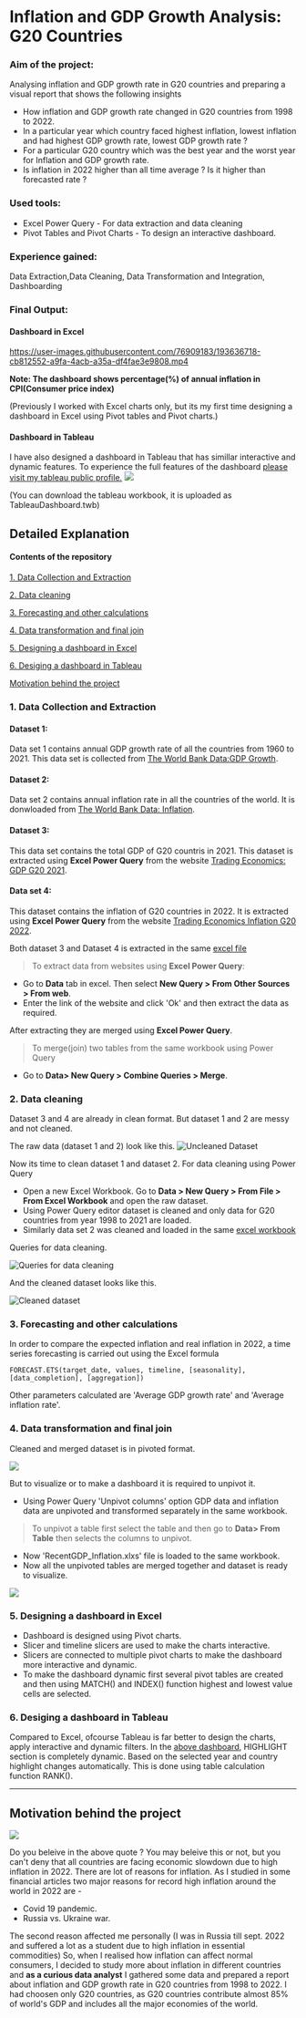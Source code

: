 # Inflation and GDP Growth Analysis: G20 Countries
### Aim of the project:
Analysing inflation and GDP growth rate in G20 countries and preparing a visual report that shows the following insights
- How inflation and GDP growth rate changed in G20 countries from 1998 to 2022.
- In a particular year which country faced highest inflation, lowest inflation and had highest GDP growth rate, lowest GDP growth rate ?
- For a particular G20 country which was the best year and the worst year for Inflation and GDP growth rate.
- Is inflation in 2022 higher than all time average ? Is it higher than forecasted rate ? 

### Used tools:
- Excel Power Query - For data extraction and data cleaning
- Pivot Tables and Pivot Charts - To design an interactive dashboard.

### Experience gained:
Data Extraction,Data Cleaning, Data Transformation and Integration, Dashboarding

### Final Output:

#### Dashboard in Excel

https://user-images.githubusercontent.com/76909183/193636718-cb812552-a9fa-4acb-a35a-df4fae3e9808.mp4

**Note: The dashboard shows percentage(%) of annual inflation in CPI(Consumer price index)**

(Previously I worked with Excel charts only, but its my first time designing a dashboard in Excel using Pivot tables and Pivot charts.)


#### Dashboard in Tableau
I have also designed a dashboard in Tableau that has simillar interactive and dynamic features. To experience the full features of the dashboard [please visit my tableau public profile.](https://public.tableau.com/app/profile/shahrukh.sultan/viz/InflationandGDPGrowthAnalysis/Dashboard1)
![](extraimagefiles/DashboardInTableau.png)

(You can download the tableau workbook, it is uploaded as TableauDashboard.twb)

## Detailed Explanation
#### Contents of the repository
[1. Data Collection and Extraction](#1-data-collection-and-extraction)

[2. Data cleaning](#2-data-cleaning)

[3. Forecasting and other calculations](#3-forecasting-and-other-calculations)

[4. Data transformation and final join](#4-data-transformation-and-final-join)

[5. Designing a dashboard in Excel](#5-designing-a-dashboard-in-excel)

[6. Desiging a dashboard in Tableau](#6-desiging-a-dashboard-in-tableau)

[Motivation behind the project](#motivation-behind-the-project)

### 1. Data Collection and Extraction
#### Dataset 1: 
Data set 1 contains annual GDP growth rate of all the countries from 1960 to 2021. This data set is collected from [The World Bank Data:GDP Growth](https://data.worldbank.org/indicator/NY.GDP.MKTP.KD.ZG).

#### Dataset 2:
Data set 2 contains annual inflation rate in all the countries of the world. It is donwloaded from [The World Bank Data: Inflation](https://data.worldbank.org/indicator/FP.CPI.TOTL.ZG).

#### Dataset 3: 
This data set contains the total GDP of G20 countris in 2021. This dataset is extracted using **Excel Power Query** from the website [Trading Economics: GDP G20 2021](https://tradingeconomics.com/country-list/gdp?continent=g20).

#### Data set 4:
This dataset contains the inflation of G20 countries in 2022. It is extracted using **Excel Power Query** from the website [Trading Economics Inflation G20 2022](https://tradingeconomics.com/country-list/inflation-rate?continent=g20).

Both dataset 3 and Dataset 4 is extracted in the same [excel file](https://github.com/shakhscode/Inflation_Report-1993-2022/blob/main/GDPandRecent.xlsx)


> To extract data from websites using **Excel Power Query**:
- Go to **Data** tab in excel. Then select **New Query > From Other Sources > From web**.
- Enter the link of the website and click 'Ok' and then extract the data as required.

After extracting they are merged using **Excel Power Query**.
> To merge(join) two tables from the same workbook using Power Query 
- Go to **Data> New Query > Combine Queries > Merge**.

### 2. Data cleaning 
Dataset 3 and 4 are already in clean format. But dataset 1 and 2 are messy and not cleaned.

The raw data (dataset 1 and 2) look like this.
![Uncleaned Dataset](extraimagefiles/uncleanedData.png)

Now its time to clean dataset 1 and dataset 2. For data cleaning using Power Query
- Open a new Excel Workbook. Go to **Data > New Query > From File > From Excel Workbook** and open the raw dataset.
- Using Power Query editor dataset is cleaned and only data for G20 countries from year 1998 to 2021 are loaded.
- Similarly data set 2 was cleaned and loaded in the same [excel workbook](https://github.com/shakhscode/Inflation_Report-1993-2022/blob/main/cleanedForecastedUnpivotedFinalData.xlsx)

Queries for data cleaning.

![Queries for data cleaning](extraimagefiles/datacleaningsteps.png)

And the cleaned dataset looks like this.

![Cleaned dataset](extraimagefiles/cleanedData.png)

### 3. Forecasting and other calculations
In order to compare the expected inflation and real inflation in 2022, a time series forecasting is carried out using the Excel formula
```
FORECAST.ETS(target_date, values, timeline, [seasonality], [data_completion], [aggregation])
```
Other parameters calculated are 'Average GDP growth rate' and 'Average inflation rate'. 

### 4. Data transformation and final join
Cleaned and merged dataset is in pivoted format.

![](extraimagefiles/cleanedData.png)

But to visualize or to make a dashboard it is required to unpivot it.

- Using Power Query 'Unpivot columns' option GDP data and inflation data are unpivoted and transformed separately in the same workbook.
> To unpivot a table first select the table and then go to **Data> From Table** then selects the columns to unpivot.
- Now 'RecentGDP_Inflation.xlxs' file is  loaded to the same workbook. 
- Now all the unpivoted tables are merged together and  dataset is ready to visualize.

![](formattedData.png)


### 5. Designing a dashboard in Excel
- Dashboard is designed using Pivot charts. 
- Slicer and timeline slicers are used to make the charts interactive.
- Slicers are connected to multiple pivot charts to make the dashboard more interactive and dynamic.
- To make the dashboard dynamic first several pivot tables are created and then using MATCH() and INDEX() function highest and lowest value cells are selected.



### 6. Desiging a dashboard in Tableau
Compared to Excel, ofcourse Tableau is far better to design the charts, apply interactive and dynamic filters.
In the [above dashboard](#dashboard-in-tableau), HIGHLIGHT section is completely dynamic. Based on the selected year and country highlight changes automatically. This is done using table calculation function RANK().

***
## Motivation behind the project
![](extraimagefiles/inflation2.jpg)

Do you beleive in the above quote ? You may beleive this or not, but you can't deny that all countries are facing economic slowdown due to high inflation in 2022. There are lot of reasons for inflation. As I studied in some financial articles two major reasons for record high inflation around the world in 2022 are - 
- Covid 19 pandemic.
- Russia vs. Ukraine war.

The second reason affected me personally (I was in Russia till sept. 2022 and suffered a lot as a student due to high inflation in essential commodities) So, when I realised how inflation can affect normal consumers, I decided to study more about inflation in different countries and  **as a curious data analyst** I gathered some data and prepared a report about inflation and GDP growth rate in G20 countries from 1998 to 2022. I had choosen only G20 countries, as G20 countries contribute almost 85% of world's GDP and includes all the major economies of the world.




